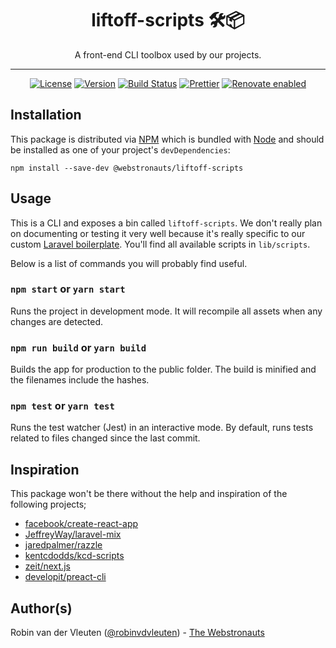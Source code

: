 <div align="center">

# liftoff-scripts 🛠📦

A front-end CLI toolbox used by our projects.

<hr />

[![License](https://img.shields.io/github/license/webstronauts/liftoff-scripts.svg)](LICENSE.md)
[![Version](https://img.shields.io/npm/v/@webstronauts/liftoff-scripts.svg)](https://www.npmjs.com/package/@webstronauts/liftoff-scripts)
[![Build Status](https://travis-ci.com/webstronauts/liftoff-scripts.svg?branch=master)](https://travis-ci.com/webstronauts/liftoff-scripts)
[![Prettier](https://img.shields.io/badge/code_style-prettier-ff69b4.svg)](https://github.com/prettier/prettier)
[![Renovate enabled](https://img.shields.io/badge/renovate-enabled-brightgreen.svg)](https://renovateapp.com/)

</div>

## Installation

This package is distributed via [NPM](https://www.npmjs.com/package/@webstronauts/liftoff-scripts) which is bundled with [Node](https://nodejs.org/) and should be installed as one of your project's `devDependencies`:

```
npm install --save-dev @webstronauts/liftoff-scripts
```

## Usage

This is a CLI and exposes a bin called `liftoff-scripts`. We don't really plan on documenting or testing it very well because it's really specific to our custom [Laravel boilerplate](https://github.com/webstronauts/laravel-liftoff). You'll find all available scripts in `lib/scripts`.

Below is a list of commands you will probably find useful.

### `npm start` or `yarn start`

Runs the project in development mode. It will recompile all assets when any changes are detected.

### `npm run build` or `yarn build`

Builds the app for production to the public folder. The build is minified and the filenames include the hashes.

### `npm test` or `yarn test`

Runs the test watcher (Jest) in an interactive mode. By default, runs tests related to files changed since the last commit.

## Inspiration

This package won't be there without the help and inspiration of the following projects;

- [facebook/create-react-app](https://github.com/facebook/create-react-app)
- [JeffreyWay/laravel-mix](https://github.com/JeffreyWay/laravel-mix)
- [jaredpalmer/razzle](https://github.com/jaredpalmer/razzle)
- [kentcdodds/kcd-scripts](https://github.com/kentcdodds/kcd-scripts)
- [zeit/next.js](https://github.com/zeit/next.js)
- [developit/preact-cli](https://github.com/developit/preact-cli)

## Author(s)

Robin van der Vleuten ([@robinvdvleuten](https://twitter.com/robinvdvleuten)) - [The Webstronauts](https://www.webstronauts.co?utm_source=github&utm_medium=readme&utm_content=liftoff-scripts)

